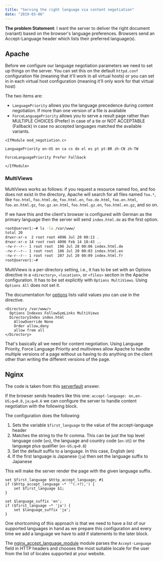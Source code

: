 ```yaml
---
title: "Serving the right language via content negotiation"
date: "2019-03-06"
---
```


**The problem Statement**: I want the server to deliver the right document (variant) based on the browser's language preferences. Browsers send an Accept-Language header which lists their preferred language(s).

## Apache

Before we configure our language negotiation parameters we need to set up things on the server. You can set this on the default `httpd.conf` configuration file (meaning that it'll work in all virtual hosts) or you can set in in each virtual host configuration (meaning it'll only work for that virtual host)

The two items are:

- `LanguagePriority` allows you the language precedence during content negotiation. If more than one version of a file is available
- `ForceLanguagePriority` allows you to serve a result page rather than MULTIPLE CHOICES (Prefer) in case of a tie or NOT ACCEPTABLE (Fallback) in case no accepted languages matched the available variants.

```apacheconf
<IfModule mod_negotiation.c>

LanguagePriority en-US en ca cs de el es pt pt-BR zh-CN zh-TW

ForceLanguagePriority Prefer Fallback

</IfModule>
```

### MultiViews

MultiViews works as follows: if you request a resource named foo, and foo does not exist in the directory, Apache will search for all files named `foo.*`, like `foo.html`, `foo.html.de`, `foo.html.en`, `foo.de.html`, `foo.en.html`, `foo.en.html.gz`, `foo.gz.en.html`, `foo.html.gz.en`, `foo.html.en.gz`, and so on.

If we have this and the client's browser is configured with German as the primary language then the server will send `index.html.de` as the first option.

```bash
root@server1:~# ls -la /var/www/
total 20
drwxr-xr-x  2 root root 4096 Jul 20 00:13 .
drwxr-xr-x 14 root root 4096 Feb 14 18:43 ..
-rw-r--r-- 1 root root  196 Jul 20 00:06 index.html.de
-rw-r--r-- 1 root root  186 Jul 20 00:03 index.html.en
-rw-r--r-- 1 root root  207 Jul 20 00:09 index.html.fr
root@server1:~#
```

MultiViews is a per-directory setting, i.e., it has to be set with an Options directive in a `<directory>`, `<location>`, or `<files>` section in the Apache configuration. It has to be set explicitly with `Options MultiViews`. Using `Options All` does not set it.

The documentation for [options](https://httpd.apache.org/docs/2.4/mod/core.html#options) lists valid values you can use in the directive.

```apacheconf
<Directory /var/www/>
  Options Indexes FollowSymLinks MultiViews
  DirectoryIndex index.html
    AllowOverride None
    Order allow,deny
    allow from all
</Directory>
```

That's basically all we need for content negotiation. Using Language Priority, Force Language Priority and multiviews allow Apache to handle multiple versions of a page without us having to do anything on the client other than writing the different versions of the page.

## Nginx

The code is taken from this [serverfault](https://serverfault.com/questions/815168/serve-different-files-depending-on-the-browser-language) answer.

If the browser sends headers like this one: `accept-language: en,en-US;q=0.8,ja;q=0.6` we can configure the server to handle content negotiation with the following block.

The configuration does the following:

1. Sets the variable `$first_language` to the value of the accept-language header
2. Matches the string to the fir comma. This can be just the top level language code (`en`), the language and country code (`en-US`) or the language plus qualifier (`en-US;q=0.8`)
3. Set the default suffix to a language. In this case, English (en)
4. If the first language is Japanese (`ja`) then set the language suffix to Japanese

This will make the server render the page with the given language suffix.

```nginx
set $first_language $http_accept_language; #1
if ($http_accept_language ~* '^(.+?),') {
    set $first_language $1;
}

set $language_suffix 'en';
if ($first_language ~* 'ja') {
    set $language_suffix 'ja';
}
```

One shortcoming of this approach is that we need to have a list of our supported languages in hand as we prepare this configuration and every time we add a language we have to add if statements to the later block.

The [nginx\_accept\_language\_module](https://www.nginx.com/resources/wiki/modules/accept_language/) module parses the `Accept-Language` field in HTTP headers and chooses the most suitable locale for the user from the list of locales supported at your website.
